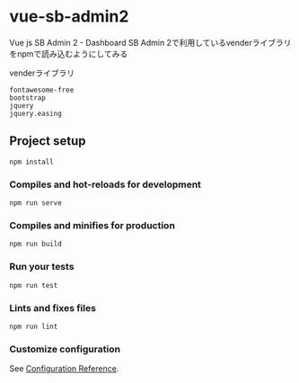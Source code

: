 # vue-sb-admin2

Vue js
SB Admin 2 - Dashboard
SB Admin 2で利用しているvenderライブラリをnpmで読み込むようにしてみる

venderライブラリ
```
fontawesome-free
bootstrap
jquery
jquery.easing
```

## Project setup
```
npm install
```

### Compiles and hot-reloads for development
```
npm run serve
```

### Compiles and minifies for production
```
npm run build
```

### Run your tests
```
npm run test
```

### Lints and fixes files
```
npm run lint
```

### Customize configuration
See [Configuration Reference](https://cli.vuejs.org/config/).
